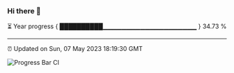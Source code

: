 ### Hi there 👋

⏳ Year progress { ██████████▁▁▁▁▁▁▁▁▁▁▁▁▁▁▁▁▁▁▁▁ } 34.73 %

---

⏰ Updated on Sun, 07 May 2023 18:19:30 GMT

![Progress Bar CI](https://github.com/ZhaoGui/ZhaoGui/workflows/Progress%20Bar%20CI/badge.svg)
